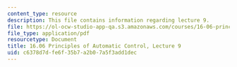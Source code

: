 ```yaml
---
content_type: resource
description: This file contains information regarding lecture 9.
file: https://ol-ocw-studio-app-qa.s3.amazonaws.com/courses/16-06-principles-of-automatic-control-fall-2012/c6378d7dfe6f35b7a2b07a5f3add1dec_MIT16_06F12_Lecture_9.pdf
file_type: application/pdf
resourcetype: Document
title: 16.06 Principles of Automatic Control, Lecture 9
uid: c6378d7d-fe6f-35b7-a2b0-7a5f3add1dec
---
```

